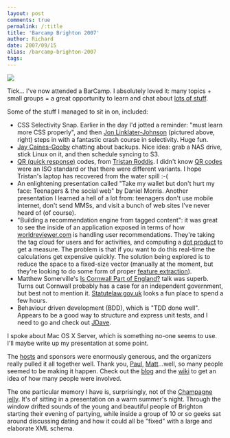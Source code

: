 ```yaml
---
layout: post
comments: true
permalink: /:title
title: 'Barcamp Brighton 2007'
author: Richard
date: 2007/09/15
alias: /barcamp-brighton-2007
tags:
---
```


<a href="http://d6y.trovebox.com/photos/tags-barcampbrighton2007/list"><img src="http://awesomeness.openphoto.me/custom/201207/70e03b-2007.09.09.21.15.29-1351383687_870x550.jpg"/></a>

Tick... I've now attended a BarCamp. I absolutely loved it: many topics + small groups = a great opportunity to learn and chat about [lots of stuff][].


Some of the stuff I managed to sit in on, included:

-   CSS Selectivity Snap. Earlier in the day I'd jotted a reminder:
"must learn more CSS properly", and then [Jon Linklater-Johnson][]
(pictured above, right) steps in with a fantastic crash course in
selectivity. Huge fun.
-   [Jay Caines-Gooby][] chatting about backups. Nice idea: grab a NAS
drive, stick Linux on it, and then schedule syncing to S3.
-   [QR (quick response)][] codes, from [Tristan Roddis][]. I didn't
know [QR codes][] were an ISO standard or that there were different
variants. I hope Tristan's laptop has recovered from the water spill
:-(
-   An enlightening presentation called "Take my wallet but don't hurt
my face: Teenagers & the social web" by Daniel Morris. Another
presentation I learned a hell of a lot from: teenagers don't use
mobile internet, don't send MMSs, and visit a bunch of web sites
I've never heard of (of course).
-   "Building a recommendation engine from tagged content": it was great
to see the inside of an application exposed in terms of how
[worldreviewer.com][] is handling user recommendations. They're
taking the tag cloud for users and for activities, and computing a
[dot product][] to get a measure. The problem is that if you want to
do this real-time the calculations get expensive quickly. The
solution being explored is to reduce the space to a fixed-size
vector (manually at the moment, but they're looking to do some form
of proper [feature extraction][]).
-   Matthew Somerville's [Is Cornwall Part of England?][] talk was
superb. Turns out Cornwall probably has a case for an independent
government, but best not to mention it. [Statutelaw.gov.uk][] looks
a fun place to spend a few hours.
-   Behaviour driven development (BDD), which is "TDD done well".
Appears to be a good way to structure and express unit tests, and I
need to go and check out [JDave][].

I spoke about Mac OS X Server, which is something no-one seems to use.
I'll maybe write up my presentation at some point.

The [hosts][] and sponsors were enormously generous, and the organizers
really pulled it all together well. Thank you, [Paul][],
[Matt][]...well, so many people seemed to be making it happen. Check out
the [blog][] and the [wiki][] to get an idea of how many people were
involved.

The one particular memory I have is, surprisingly, not of the [Champagne
jelly][]. It's of sitting in a presentation on a warm summer's night.
Through the window drifted sounds of the young and beautiful people of
Brighton starting their evening of partying, while inside a group of 10
or so geeks sat around discussing dating and how it could all be "fixed"
with a large and elaborate XML schema.

  [lots of stuff]: http://barcampbrighton.backnetwork.com/schedule/
  [Jon Linklater-Johnson]: http://binarytales.co.uk/
  [Jay Caines-Gooby]: http://blog.snipperoo.com/
  [QR (quick response)]: http://www.slideshare.net/tristanr/qrcodes
  [Tristan Roddis]: http://www.cogapp.com/home/tristan-roddis.html
  [QR codes]: http://en.wikipedia.org/wiki/QR_Code
  [worldreviewer.com]: http://www/worldreviewer.com
  [dot product]: http://en.wikipedia.org/wiki/Dot_product
  [feature extraction]: http://en.wikipedia.org/wiki/Dimensionality_reduction
  [Is Cornwall Part of England?]: http://www.dracos.co.uk/talks/barcamp-brighton/
  [Statutelaw.gov.uk]: http://www.statutelaw.gov.uk/
  [JDave]: http://www.jdave.org/
  [hosts]: http://www.madgex.com/
  [Paul]: http://www.paulsilver.co.uk/
  [Matt]: http://www.businessbricks.co.uk/
  [blog]: http://www.barcampbrighton.org/
  [wiki]: %20http://barcamp.org/BarCampBrighton
  [Champagne jelly]: http://www.flickr.com/photos/adactio/1347523232/
